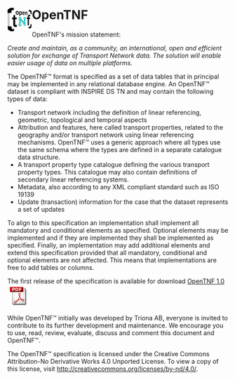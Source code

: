 <h1><img src="https://github.com/OpenTNF/opentnf/blob/master/logo.png" tag="OpenTNF" style="float: left"> OpenTNF</h1>

OpenTNF's mission statement:

_Create and maintain, as a community, an international, open and efficient solution for exchange of Transport Network data. The solution will enable easier usage of data on multiple platforms._

The OpenTNF™ format is specified as a set of data tables that in principal may be implemented in any relational database engine. An OpenTNF™ dataset is compliant with INSPIRE DS TN and may contain the following types of data:

* Transport network including the definition of linear referencing, geometric, topological and temporal aspects
* Attribution and features, here called transport properties, related to the geography and/or transport network using linear referencing mechanisms. OpenTNF™ uses a generic approach where all types use the same schema where the types are defined in a separate catalogue data structure.
* A transport property type catalogue defining the various transport property types. This catalogue may also contain definitions of secondary linear referencing systems.
* Metadata, also according to any XML compliant standard such as ISO 19139
* Update (transaction) information for the case that the dataset represents a set of updates

To align to this specification an implementation shall implement all mandatory and conditional elements as specified. Optional elements may be implemented and if they are implemented they shall be implemented as specified. Finally, an implementation may add additional elements and extend this specification provided that all mandatory, conditional and optional elements are not affected. This means that implementations are free to add tables or columns.

The first release of the specification is available for download <a href="https://github.com/OpenTNF/opentnf/releases/download/1.0/OpenTNF.-.white.paper.1.0.pdf" target="_blank">OpenTNF 1.0  <img src="https://github.com/OpenTNF/opentnf/blob/master/pdf_icon.png" tag="pdf"></a>

While OpenTNF™ initially was developed by Triona AB, everyone is invited to contribute to its further development and maintenance. We encourage you to use, read, review, evaluate, discuss and comment this document and OpenTNF™.

The OpenTNF™ specification is licensed under the Creative Commons Attribution-No Derivative Works 4.0 Unported License. To view a copy of this license, visit http://creativecommons.org/licenses/by-nd/4.0/.
